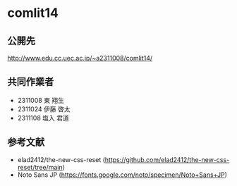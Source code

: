 # comlit14

## 公開先

http://www.edu.cc.uec.ac.jp/~a2311008/comlit14/

## 共同作業者

- 2311008 東 翔生
- 2311024 伊藤 啓太
- 2311108 塩入 君道

## 参考文献

- elad2412/the-new-css-reset (https://github.com/elad2412/the-new-css-reset/tree/main)
- Noto Sans JP (https://fonts.google.com/noto/specimen/Noto+Sans+JP)
